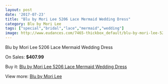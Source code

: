 ```yaml
---
layout: post
date: '2017-07-23'
title: "Blu by Mori Lee 5206 Lace Mermaid Wedding Dress"
category: Blu by Mori Lee
tags: ["special","bridal","lace","mermaid","wedding"]
image: http://www.eudances.com/7465-thickbox_default/blu-by-mori-lee-5206-lace-mermaid-wedding-dress.jpg
---
```

Blu by Mori Lee 5206 Lace Mermaid Wedding Dress

On Sales: **$407.99**
<a href="https://www.eudances.com/en/blu-by-mori-lee/2660-blu-by-mori-lee-5206-lace-mermaid-wedding-dress.html"><amp-img layout="responsive" width="600" height="600" src="//www.eudances.com/7465-thickbox_default/blu-by-mori-lee-5206-lace-mermaid-wedding-dress.jpg" alt="Blu by Mori Lee 5206 Lace Mermaid Wedding Dress 0" /></a>
<a href="https://www.eudances.com/en/blu-by-mori-lee/2660-blu-by-mori-lee-5206-lace-mermaid-wedding-dress.html"><amp-img layout="responsive" width="600" height="600" src="//www.eudances.com/7469-thickbox_default/blu-by-mori-lee-5206-lace-mermaid-wedding-dress.jpg" alt="Blu by Mori Lee 5206 Lace Mermaid Wedding Dress 1" /></a>
<a href="https://www.eudances.com/en/blu-by-mori-lee/2660-blu-by-mori-lee-5206-lace-mermaid-wedding-dress.html"><amp-img layout="responsive" width="600" height="600" src="//www.eudances.com/7468-thickbox_default/blu-by-mori-lee-5206-lace-mermaid-wedding-dress.jpg" alt="Blu by Mori Lee 5206 Lace Mermaid Wedding Dress 2" /></a>
<a href="https://www.eudances.com/en/blu-by-mori-lee/2660-blu-by-mori-lee-5206-lace-mermaid-wedding-dress.html"><amp-img layout="responsive" width="600" height="600" src="//www.eudances.com/7467-thickbox_default/blu-by-mori-lee-5206-lace-mermaid-wedding-dress.jpg" alt="Blu by Mori Lee 5206 Lace Mermaid Wedding Dress 3" /></a>
<a href="https://www.eudances.com/en/blu-by-mori-lee/2660-blu-by-mori-lee-5206-lace-mermaid-wedding-dress.html"><amp-img layout="responsive" width="600" height="600" src="//www.eudances.com/7466-thickbox_default/blu-by-mori-lee-5206-lace-mermaid-wedding-dress.jpg" alt="Blu by Mori Lee 5206 Lace Mermaid Wedding Dress 4" /></a>

Buy it: [Blu by Mori Lee 5206 Lace Mermaid Wedding Dress](https://www.eudances.com/en/blu-by-mori-lee/2660-blu-by-mori-lee-5206-lace-mermaid-wedding-dress.html "Blu by Mori Lee 5206 Lace Mermaid Wedding Dress")

View more: [Blu by Mori Lee](https://www.eudances.com/en/39-blu-by-mori-lee "Blu by Mori Lee")